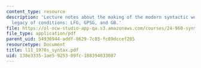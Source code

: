 ```yaml
---
content_type: resource
description: 'Lecture notes about the making of the modern syntactic world and the
  legacy of conditions: LFG, GPSG, and GB.'
file: https://ol-ocw-studio-app-qa.s3.amazonaws.com/courses/24-960-syntactic-models-spring-2006/138e33351ae5925309fc188394033087_l11_1970s_syntax.pdf
file_type: application/pdf
parent_uid: 54936944-addf-8629-7c85-fc89dccef285
resourcetype: Document
title: l11_1970s_syntax.pdf
uid: 138e3335-1ae5-9253-09fc-188394033087
---
```

